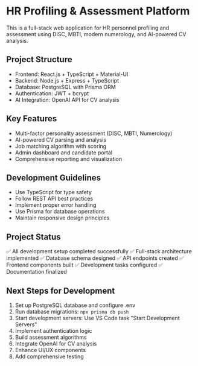# HR Profiling & Assessment Platform

This is a full-stack web application for HR personnel profiling and assessment using DISC, MBTI, modern numerology, and AI-powered CV analysis.

## Project Structure
- Frontend: React.js + TypeScript + Material-UI
- Backend: Node.js + Express + TypeScript  
- Database: PostgreSQL with Prisma ORM
- Authentication: JWT + bcrypt
- AI Integration: OpenAI API for CV analysis

## Key Features
- Multi-factor personality assessment (DISC, MBTI, Numerology)
- AI-powered CV parsing and analysis
- Job matching algorithm with scoring
- Admin dashboard and candidate portal
- Comprehensive reporting and visualization

## Development Guidelines
- Use TypeScript for type safety
- Follow REST API best practices
- Implement proper error handling
- Use Prisma for database operations
- Maintain responsive design principles

## Project Status
✅ All development setup completed successfully
✅ Full-stack architecture implemented
✅ Database schema designed
✅ API endpoints created
✅ Frontend components built
✅ Development tasks configured
✅ Documentation finalized

## Next Steps for Development
1. Set up PostgreSQL database and configure .env
2. Run database migrations: `npx prisma db push`
3. Start development servers: Use VS Code task "Start Development Servers"
4. Implement authentication logic
5. Build assessment algorithms
6. Integrate OpenAI for CV analysis
7. Enhance UI/UX components
8. Add comprehensive testing